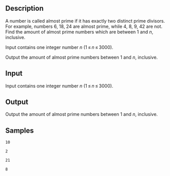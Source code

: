 ## Description

<div><p>A number is called almost prime if it has exactly two distinct prime divisors. For example, numbers 6, 18, 24 are almost prime, while 4, 8, 9, 42 are not. Find the amount of almost prime numbers which are between 1 and <span class="tex-span"><i>n</i></span>, inclusive.</p></div><div class="input-specification"><p>Input contains one integer number <span class="tex-span"><i>n</i></span> (<span class="tex-span">1 ≤ <i>n</i> ≤ 3000</span>).</p></div><div class="output-specification"><p>Output the amount of almost prime numbers between 1 and <span class="tex-span"><i>n</i></span>, inclusive.</p></div>


## Input

<p>Input contains one integer number <span class="tex-span"><i>n</i></span> (<span class="tex-span">1 ≤ <i>n</i> ≤ 3000</span>).</p>


## Output

<p>Output the amount of almost prime numbers between 1 and <span class="tex-span"><i>n</i></span>, inclusive.</p>


## Samples

```input1
10

```

```output1
2

```






```input2
21

```

```output2
8

```



